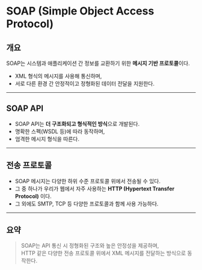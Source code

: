 # SOAP (Simple Object Access Protocol)

## 개요

SOAP는 시스템과 애플리케이션 간 정보를 교환하기 위한 **메시지 기반 프로토콜**이다.

- XML 형식의 메시지를 사용해 통신하며,
- 서로 다른 환경 간 안정적이고 정형화된 데이터 전달을 지원한다.

---

## SOAP API

- SOAP API는 **더 구조화되고 형식적인 방식**으로 개발된다.
- 명확한 스펙(WSDL 등)에 따라 동작하며,
- 엄격한 메시지 형식을 따른다.

---

## 전송 프로토콜

- SOAP 메시지는 다양한 하위 수준 프로토콜 위에서 전송될 수 있다.
- 그 중 하나가 우리가 웹에서 자주 사용하는 **HTTP (Hypertext Transfer Protocol)** 이다.
- 그 외에도 SMTP, TCP 등 다양한 프로토콜과 함께 사용 가능하다.

---

## 요약

> SOAP는 API 통신 시 정형화된 구조와 높은 안정성을 제공하며,  
> HTTP 같은 다양한 전송 프로토콜 위에서 XML 메시지를 전달하는 방식으로 동작한다.
